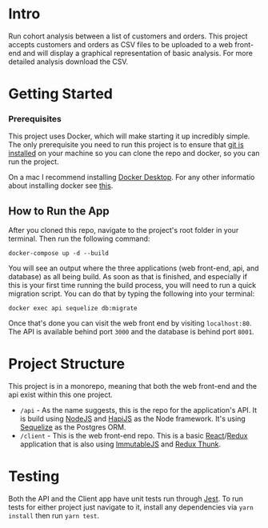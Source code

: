 # Intro
Run cohort analysis between a list of customers and orders. This project accepts customers and orders as CSV files to be uploaded to a web front-end and will display a graphical representation of basic analysis. For more detailed analysis download the CSV.

# Getting Started

### Prerequisites
This project uses Docker, which will make starting it up incredibly simple. The only prerequisite you need to run this project is to ensure that [git is installed](https://git-scm.com/book/en/v2/Getting-Started-Installing-Git) on your machine so you can clone the repo and docker, so you can run the project.

On a mac I recommend installing [Docker Desktop](https://www.docker.com/products/docker-desktop). For any other informatio about installing docker see [this](https://docs.docker.com/install/).

## How to Run the App
After you cloned this repo, navigate to the project's root folder in your terminal. Then run the following command:

```
docker-compose up -d --build
```

You will see an output where the three applications (web front-end, api, and database) as all being build. As soon as that is finished, and especially if this is your first time running the build process, you will need to run a quick migration script. You can do that by typing the following into your terminal:

```
docker exec api sequelize db:migrate
```

Once that's done you can visit the web front end by visiting `localhost:80`. The API is available behind port `3000` and the database is behind port `8001`.

# Project Structure
This project is in a monorepo, meaning that both the web front-end and the api exist within this one project.

* `/api` - As the name suggests, this is the repo for the application's API. It is build using [NodeJS](https://nodejs.org/en/) and [HapiJS](https://hapijs.com/) as the Node framework. It's using [Sequelize](http://docs.sequelizejs.com/) as the Postgres ORM.
* `/client` - This is the web front-end repo. This is a basic [React](https://reactjs.org/)/[Redux](https://redux.js.org/) application that is also using [ImmutableJS](https://facebook.github.io/immutable-js/) and [Redux Thunk](https://github.com/reduxjs/redux-thunk).

# Testing
Both the API and the Client app have unit tests run through [Jest](https://jestjs.io/). To run tests for either project just navigate to it, install any dependencies via `yarn install` then run `yarn test`.
